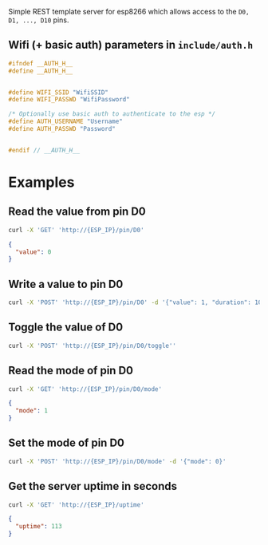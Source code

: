 Simple REST template server for esp8266 which allows access to the `D0, D1, ..., D10` pins.


## Wifi (+ basic auth) parameters in `include/auth.h`

```c
#ifndef __AUTH_H__
#define __AUTH_H__


#define WIFI_SSID "WifiSSID"
#define WIFI_PASSWD "WifiPassword"

/* Optionally use basic auth to authenticate to the esp */
#define AUTH_USERNAME "Username"
#define AUTH_PASSWD "Password"


#endif // __AUTH_H__
```


# Examples

## Read the value from pin D0

```bash
curl -X 'GET' 'http://{ESP_IP}/pin/D0'
```

```json
{
  "value": 0
}
```

## Write a value to pin D0

```bash
curl -X 'POST' 'http://{ESP_IP}/pin/D0' -d '{"value": 1, "duration": 1000}'
```

## Toggle the value of D0

```bash
curl -X 'POST' 'http://{ESP_IP}/pin/D0/toggle''
```

## Read the mode of pin D0

```bash
curl -X 'GET' 'http://{ESP_IP}/pin/D0/mode'
```

```json
{
  "mode": 1
}
```

## Set the mode of pin D0

```bash
curl -X 'POST' 'http://{ESP_IP}/pin/D0/mode' -d '{"mode": 0}'
```

## Get the server uptime in seconds

```bash
curl -X 'GET' 'http://{ESP_IP}/uptime'
```

```json
{
  "uptime": 113
}
```
